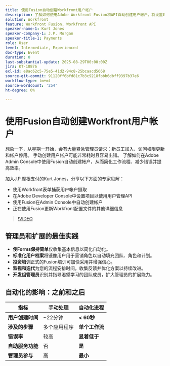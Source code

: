```yaml
---
title: 使用Fusion自动创建Workfront用户帐户
description: 了解如何使用Adobe Workfront Fusion和API自动创建用户帐户，将设置时间从22分钟缩短到60秒以下，并提高效率。
solution: Workfront
feature: Workfront Fusion, Workfront API
speaker-name-1: Kurt Jones
speaker-company-1: J.P. Morgan
speaker-title-1: Payments
role: User
level: Intermediate, Experienced
doc-type: Event
duration: 0
last-substantial-update: 2025-08-29T00:00:00Z
jira: KT-18876
exl-id: e8ac62c5-75e5-41d2-94c8-25bcaacd5668
source-git-commit: 91120ff6bfd81c7b3c9218fbbb6dbff9397b37e6
workflow-type: tm+mt
source-wordcount: '254'
ht-degree: 0%

---
```


# 使用Fusion自动创建Workfront用户帐户

想象一下，从星期一开始，会有大量紧急管理员请求：新员工加入、访问权限更新和帐户停用。 手动创建用户帐户可能非常耗时且容易出错。 了解如何在Adobe Admin Console中使用Fusion自动创建帐户，从而简化工作流程、减少错误并提高效率。

加入J.P.摩根支付的Kurt Jones，分享以下方面的专家见解：

* 使用Workfront表单捕获用户帐户摄取
* 在Adobe Developer Console中设置项目以使用用户管理API
* 使用Fusion在Admin Console中自动创建帐户
* 正在使用Fusion更新Workfront配置文件的其他详细信息

>[!VIDEO](https://video.tv.adobe.com/v/3471496/?learn=on&enablevpops)

## 管理员和扩展的最佳实践

* **使Forms保持简单**&#x200B;仅收集基本信息以简化自动化。
* **标准化用户档案**&#x200B;将镜像用户用于营销角色以自动填充团队、角色和计划。
* **投资培训**&#x200B;正式的Fusion培训可加快采用并增强信心。
* **监视和迭代**&#x200B;为您的流程安排时间，收集反馈并优化方案以持续改进。
* **开发组管理员**&#x200B;识别并指导渴望学习的团队成员，扩大管理员的扩展能力。

## 自动化的影响：之前和之后

| **指标** | **手动处理** | **自动化进程** |
|-------------------------------|--------------------|-------------------------|
| **用户创建时间** | ~22分钟 | **&lt; 60秒** |
| **涉及的步骤** | 多个应用程序 | **单个工作流** |
| **错误率** | 较高 | **显着低于** |
| **自助服务功能** | 否 | **是** |
| **管理员参与** | 高 | **最小** |
